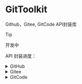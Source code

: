 # GitToolkit
Github，Gitee, GitCode API封装库

> [!Tip]
> 开发中

API 封装进度：
<details>
<summary>GitHub</summary>

| 功能           | 状态      |
|----------------|-----------|
| 用户授权登陆  | ✅ 已完成 |
| 用户信息获取   | ⬜ 待完成 |
| 仓库信息获取   | ⬜ 待完成 |
</details>
<details>
<summary>Gitee</summary>

暂无
</details>
<details>
<summary>GitCode</summary>
暂无
</details>


